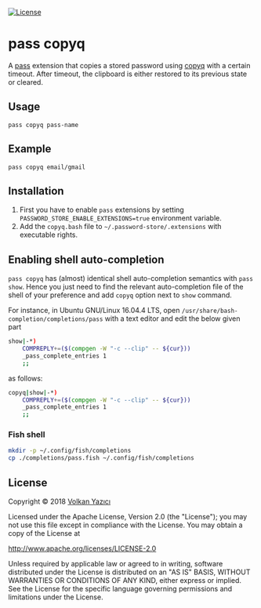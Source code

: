 [![License](https://img.shields.io/github/license/vy/pass-extension-copyq.svg)](http://www.apache.org/licenses/LICENSE-2.0.txt)

# pass copyq

A [pass](https://www.passwordstore.org/) extension that copies a stored
password using [copyq](https://github.com/hluk/CopyQ) with a certain
timeout. After timeout, the clipboard is either restored to its previous
state or cleared.

## Usage

```
pass copyq pass-name
```

## Example

```
pass copyq email/gmail
```

## Installation

1. First you have to enable `pass` extensions by setting
  `PASSWORD_STORE_ENABLE_EXTENSIONS=true` environment variable.
2. Add the `copyq.bash` file to `~/.password-store/.extensions`
   with executable rights.

## Enabling shell auto-completion

`pass copyq` has (almost) identical shell auto-completion semantics with
`pass show`. Hence you just need to find the relevant auto-completion
file of the shell of your preference and add `copyq` option next to
`show` command.

For instance, in Ubuntu GNU/Linux 16.04.4 LTS, open
`/usr/share/bash-completion/completions/pass` with a text
editor and edit the below given part

```bash
show|-*)
    COMPREPLY+=($(compgen -W "-c --clip" -- ${cur}))
    _pass_complete_entries 1
    ;;
```

as follows:

```bash
copyq|show|-*)
    COMPREPLY+=($(compgen -W "-c --clip" -- ${cur}))
    _pass_complete_entries 1
    ;;
```

### Fish shell

```sh
mkdir -p ~/.config/fish/completions
cp ./completions/pass.fish ~/.config/fish/completions 
```

## License

Copyright &copy; 2018 [Volkan Yazıcı](http://vlkan.com/)

Licensed under the Apache License, Version 2.0 (the "License");
you may not use this file except in compliance with the License.
You may obtain a copy of the License at

   http://www.apache.org/licenses/LICENSE-2.0

Unless required by applicable law or agreed to in writing, software
distributed under the License is distributed on an "AS IS" BASIS,
WITHOUT WARRANTIES OR CONDITIONS OF ANY KIND, either express or implied.
See the License for the specific language governing permissions and
limitations under the License.
